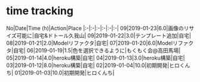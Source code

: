 # time tracking

No|Date|Time (h)|Action|Place
|:-|:-|:-|:-|:-|:-|
09|2019-01-23|6.0|画像のリサイズ可能に|自宅&ドトール久我山|
09|2019-01-22|3.0|テンプレート追加|自宅|
08|2019-01-21|2.0|Modelリファクタ|自宅|
07|2019-01-20|6.0|Modelリファクタ|自宅|
06|2019-01-19|1.5|色を選択できるように|もくもく会@高田馬場|
05|2019-01-14|4.0|heroku構築|自宅|
04|2019-01-13|3.0|heroku構築|自宅|
03|2019-01-12|8.0|heroku構築|自宅|
02|2019-01-04|10.0|初期開発|ヒロくんち|
01|2019-01-03|10.0|初期開発|ヒロくんち|
